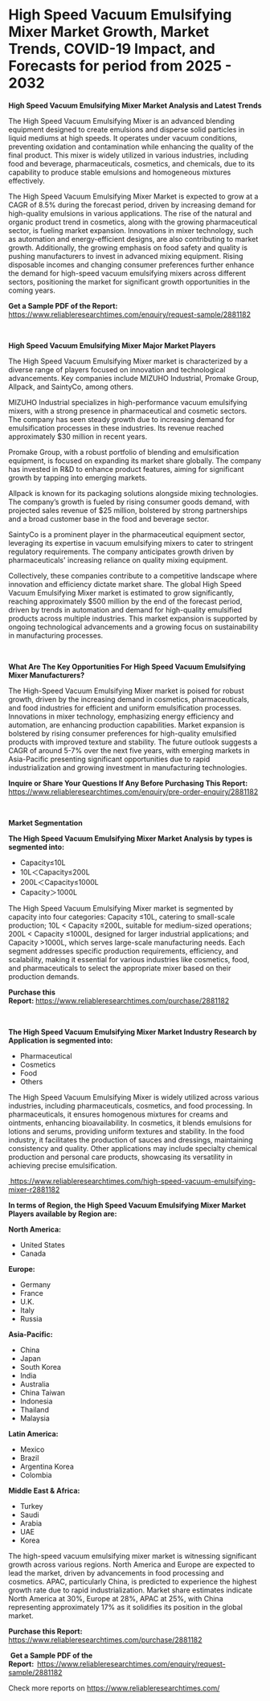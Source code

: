 <p><h1>High Speed Vacuum Emulsifying Mixer Market Growth, Market Trends, COVID-19 Impact, and Forecasts for period from 2025 - 2032</h1></p><p><strong>High Speed Vacuum Emulsifying Mixer Market Analysis and Latest Trends</strong></p>
<p><p>The High Speed Vacuum Emulsifying Mixer is an advanced blending equipment designed to create emulsions and disperse solid particles in liquid mediums at high speeds. It operates under vacuum conditions, preventing oxidation and contamination while enhancing the quality of the final product. This mixer is widely utilized in various industries, including food and beverage, pharmaceuticals, cosmetics, and chemicals, due to its capability to produce stable emulsions and homogeneous mixtures effectively.</p><p>The High Speed Vacuum Emulsifying Mixer Market is expected to grow at a CAGR of 8.5% during the forecast period, driven by increasing demand for high-quality emulsions in various applications. The rise of the natural and organic product trend in cosmetics, along with the growing pharmaceutical sector, is fueling market expansion. Innovations in mixer technology, such as automation and energy-efficient designs, are also contributing to market growth. Additionally, the growing emphasis on food safety and quality is pushing manufacturers to invest in advanced mixing equipment. Rising disposable incomes and changing consumer preferences further enhance the demand for high-speed vacuum emulsifying mixers across different sectors, positioning the market for significant growth opportunities in the coming years.</p></p>
<p><strong>Get a Sample PDF of the Report:&nbsp;</strong> <a href="https://www.reliableresearchtimes.com/enquiry/request-sample/2881182?utm_campaign=2454&utm_medium=2&utm_source=Github&utm_content=ia&utm_term=12032025&utm_id=high-speed-vacuum-emulsifying-mixer">https://www.reliableresearchtimes.com/enquiry/request-sample/2881182</a></p>
<p>&nbsp;</p>
<p><strong>High Speed Vacuum Emulsifying Mixer Major Market Players</strong></p>
<p><p>The High Speed Vacuum Emulsifying Mixer market is characterized by a diverse range of players focused on innovation and technological advancements. Key companies include MIZUHO Industrial, Promake Group, Allpack, and SaintyCo, among others. </p><p>MIZUHO Industrial specializes in high-performance vacuum emulsifying mixers, with a strong presence in pharmaceutical and cosmetic sectors. The company has seen steady growth due to increasing demand for emulsification processes in these industries. Its revenue reached approximately $30 million in recent years.</p><p>Promake Group, with a robust portfolio of blending and emulsification equipment, is focused on expanding its market share globally. The company has invested in R&D to enhance product features, aiming for significant growth by tapping into emerging markets.</p><p>Allpack is known for its packaging solutions alongside mixing technologies. The company’s growth is fueled by rising consumer goods demand, with projected sales revenue of $25 million, bolstered by strong partnerships and a broad customer base in the food and beverage sector.</p><p>SaintyCo is a prominent player in the pharmaceutical equipment sector, leveraging its expertise in vacuum emulsifying mixers to cater to stringent regulatory requirements. The company anticipates growth driven by pharmaceuticals' increasing reliance on quality mixing equipment.</p><p>Collectively, these companies contribute to a competitive landscape where innovation and efficiency dictate market share. The global High Speed Vacuum Emulsifying Mixer market is estimated to grow significantly, reaching approximately $500 million by the end of the forecast period, driven by trends in automation and demand for high-quality emulsified products across multiple industries. This market expansion is supported by ongoing technological advancements and a growing focus on sustainability in manufacturing processes.</p></p>
<p>&nbsp;</p>
<p><strong>What Are The Key Opportunities For High Speed Vacuum Emulsifying Mixer Manufacturers?</strong></p>
<p><p>The High-Speed Vacuum Emulsifying Mixer market is poised for robust growth, driven by the increasing demand in cosmetics, pharmaceuticals, and food industries for efficient and uniform emulsification processes. Innovations in mixer technology, emphasizing energy efficiency and automation, are enhancing production capabilities. Market expansion is bolstered by rising consumer preferences for high-quality emulsified products with improved texture and stability. The future outlook suggests a CAGR of around 5-7% over the next five years, with emerging markets in Asia-Pacific presenting significant opportunities due to rapid industrialization and growing investment in manufacturing technologies.</p></p>
<p><strong>Inquire or Share Your Questions If Any Before Purchasing This Report:</strong> <a href="https://www.reliableresearchtimes.com/enquiry/pre-order-enquiry/2881182?utm_campaign=2454&utm_medium=2&utm_source=Github&utm_content=ia&utm_term=12032025&utm_id=high-speed-vacuum-emulsifying-mixer">https://www.reliableresearchtimes.com/enquiry/pre-order-enquiry/2881182</a></p>
<p>&nbsp;</p>
<p><strong>Market Segmentation</strong></p>
<p><strong>The High Speed Vacuum Emulsifying Mixer Market Analysis by types is segmented into:</strong></p>
<p><ul><li>Capacity≤10L</li><li>10L＜Capacity≤200L</li><li>200L＜Capacity≤1000L</li><li>Capacity＞1000L</li></ul></p>
<p><p>The High Speed Vacuum Emulsifying Mixer market is segmented by capacity into four categories: Capacity ≤10L, catering to small-scale production; 10L < Capacity ≤200L, suitable for medium-sized operations; 200L < Capacity ≤1000L, designed for larger industrial applications; and Capacity >1000L, which serves large-scale manufacturing needs. Each segment addresses specific production requirements, efficiency, and scalability, making it essential for various industries like cosmetics, food, and pharmaceuticals to select the appropriate mixer based on their production demands.</p></p>
<p><strong>Purchase this Report:&nbsp;</strong><a href="https://www.reliableresearchtimes.com/purchase/2881182?utm_campaign=2454&utm_medium=2&utm_source=Github&utm_content=ia&utm_term=12032025&utm_id=high-speed-vacuum-emulsifying-mixer">https://www.reliableresearchtimes.com/purchase/2881182</a></p>
<p>&nbsp;</p>
<p><strong>The High Speed Vacuum Emulsifying Mixer Market Industry Research by Application is segmented into:</strong></p>
<p><ul><li>Pharmaceutical</li><li>Cosmetics</li><li>Food</li><li>Others</li></ul></p>
<p><p>The High Speed Vacuum Emulsifying Mixer is widely utilized across various industries, including pharmaceuticals, cosmetics, and food processing. In pharmaceuticals, it ensures homogenous mixtures for creams and ointments, enhancing bioavailability. In cosmetics, it blends emulsions for lotions and serums, providing uniform textures and stability. In the food industry, it facilitates the production of sauces and dressings, maintaining consistency and quality. Other applications may include specialty chemical production and personal care products, showcasing its versatility in achieving precise emulsification.</p></p>
<p><a href="https://www.reliableresearchtimes.com/high-speed-vacuum-emulsifying-mixer-r2881182?utm_campaign=2454&utm_medium=2&utm_source=Github&utm_content=ia&utm_term=12032025&utm_id=high-speed-vacuum-emulsifying-mixer">&nbsp;https://www.reliableresearchtimes.com/high-speed-vacuum-emulsifying-mixer-r2881182</a></p>
<p><strong>In terms of Region, the High Speed Vacuum Emulsifying Mixer Market Players available by Region are:</strong></p>
<p>
    <p> <strong> North America: </strong>
        <ul>
            <li>United States</li>
            <li>Canada</li>
        </ul>
        </p> 
    <p> <strong> Europe: </strong>
        <ul>
            <li>Germany</li>
            <li>France</li>
            <li>U.K.</li>
            <li>Italy</li>
            <li>Russia</li>
        </ul>
        </p> 
    <p> <strong> Asia-Pacific: </strong>
        <ul>
            <li>China</li>
            <li>Japan</li>
            <li>South Korea</li>
            <li>India</li>
            <li>Australia</li>
            <li>China Taiwan</li>
            <li>Indonesia</li>
            <li>Thailand</li>
            <li>Malaysia</li>
        </ul>
        </p> 
    <p> <strong> Latin America: </strong>
        <ul>
            <li>Mexico</li>
            <li>Brazil</li>
            <li>Argentina Korea</li>
            <li>Colombia</li>
        </ul>
        </p> 
    <p> <strong> Middle East & Africa: </strong>
        <ul>
            <li>Turkey</li>
            <li>Saudi</li>
            <li>Arabia</li>
            <li>UAE</li>
            <li>Korea</li>
        </ul>
    </p>
    </p>
<p><p>The high-speed vacuum emulsifying mixer market is witnessing significant growth across various regions. North America and Europe are expected to lead the market, driven by advancements in food processing and cosmetics. APAC, particularly China, is predicted to experience the highest growth rate due to rapid industrialization. Market share estimates indicate North America at 30%, Europe at 28%, APAC at 25%, with China representing approximately 17% as it solidifies its position in the global market.</p></p>
<p><strong>Purchase this Report: </strong><a href="https://www.reliableresearchtimes.com/purchase/2881182?utm_campaign=2454&utm_medium=2&utm_source=Github&utm_content=ia&utm_term=12032025&utm_id=high-speed-vacuum-emulsifying-mixer">https://www.reliableresearchtimes.com/purchase/2881182</a></p>
<p>&nbsp;<strong>Get a Sample PDF of the Report:&nbsp;&nbsp;</strong><a href="https://www.reliableresearchtimes.com/enquiry/request-sample/2881182?utm_campaign=2454&utm_medium=2&utm_source=Github&utm_content=ia&utm_term=12032025&utm_id=high-speed-vacuum-emulsifying-mixer">https://www.reliableresearchtimes.com/enquiry/request-sample/2881182</a></p>
<p><strong></strong></p>
<p>Check more reports on <a href="https://www.reliableresearchtimes.com/?utm_campaign=2454&utm_medium=2&utm_source=Github&utm_content=ia&utm_term=12032025&utm_id=high-speed-vacuum-emulsifying-mixer">https://www.reliableresearchtimes.com/</a></p>